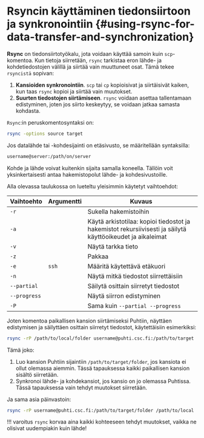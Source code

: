 
# Rsyncin käyttäminen tiedonsiirtoon ja synkronointiin {#using-rsync-for-data-transfer-and-synchronization}

**Rsync** on tiedonsiirtotyökalu, jota voidaan käyttää samoin kuin `scp`-komentoa. Kun tietoja siirretään, `rsync` tarkistaa eron lähde- ja kohdetiedostojen välillä ja siirtää vain muuttuneet osat. Tämä tekee `rsyncistä` sopivan:

1. **Kansioiden synkronointiin**. `scp` tai `cp` kopioisivat ja siirtäisivät kaiken, kun taas `rsync` kopioi ja siirtää vain muutokset.
2. **Suurten tiedostojen siirtämiseen**. `rsync` voidaan asettaa tallentamaan edistyminen, joten jos siirto keskeytyy, se voidaan jatkaa samasta kohdasta.

`Rsync`:in peruskomentosyntaksi on:

```bash
rsync -options source target
```

Jos datalähde tai -kohdesijainti on etäsivusto, se määritellään syntaksilla:

```bash
username@server:/path/on/server
```

Kohde ja lähde voivat kuitenkin sijaita samalla koneella. Tällöin voit yksinkertaisesti antaa hakemistopolut lähde- ja kohdesivustoille.

Alla olevassa taulukossa on lueteltu yleisimmin käytetyt vaihtoehdot:

|Vaihtoehto    |Argumentti|Kuvaus|
|--------------|----------|------|
|`-r`          |          |Sukella hakemistoihin|
|`-a`          |          |Käytä arkistotilaa: kopioi tiedostot ja hakemistot rekursiivisesti ja säilytä käyttöoikeudet ja aikaleimat|
|`-v`          |          |Näytä tarkka tieto|
|`-z`          |          |Pakkaa|
|`-e`          |`ssh`     |Määritä käytettävä etäkuori|
|`-n`          |          |Näytä mitkä tiedostot siirrettäisiin|
|`--partial`   |          |Säilytä osittain siirretyt tiedostot|
|`--progress`  |          |Näytä siirron edistyminen|
|`-P`          |          |Sama kuin `--partial --progress`|

Joten komentoa paikallisen kansion siirtämiseksi Puhtiin, näyttäen edistymisen ja säilyttäen osittain siirretyt tiedostot, käytettäisiin esimerkiksi:

```bash
rsync -rP /path/to/local/folder username@puhti.csc.fi:/path/to/target
```

Tämä joko:

1. Luo kansion Puhtiin sijaintiin `/path/to/target/folder`, jos kansiota ei ollut olemassa aiemmin. Tässä tapauksessa kaikki paikallisen kansion sisältö siirretään.
2. Synkronoi lähde- ja kohdekansiot, jos kansio on jo olemassa Puhtissa. Tässä tapauksessa vain tehdyt muutokset siirretään.

Ja sama asia päinvastoin:

```bash
rsync -rP username@puhti.csc.fi:/path/to/target/folder /path/to/local
```

!!! varoitus
    `rsync` korvaa aina kaikki kohteeseen tehdyt muutokset, vaikka ne olisivat uudempiakin kuin lähde!
